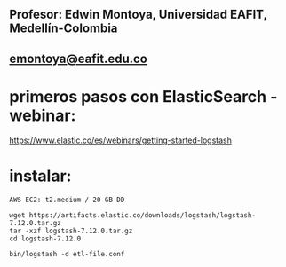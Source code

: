 ## Profesor: Edwin Montoya, Universidad EAFIT, Medellín-Colombia
## emontoya@eafit.edu.co

# primeros pasos con ElasticSearch - webinar:

https://www.elastic.co/es/webinars/getting-started-logstash

# instalar:

    AWS EC2: t2.medium / 20 GB DD

    wget https://artifacts.elastic.co/downloads/logstash/logstash-7.12.0.tar.gz
    tar -xzf logstash-7.12.0.tar.gz
    cd logstash-7.12.0

    bin/logstash -d etl-file.conf


